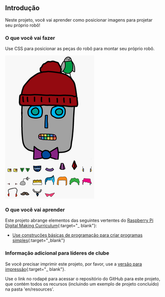 ## Introdução

Neste projeto, você vai aprender como posicionar imagens para projetar seu próprio robô!

### O que você vai fazer

Use CSS para posicionar as peças do robô para montar seu próprio robô.

![captura de tela](images/robot-final.png)

### O que você vai aprender

Este projeto abrange elementos das seguintes vertentes do [Raspberry Pi Digital Making Curriculum](http://rpf.io/curriculum){:target="_ blank"}:

+ [Use construções básicas de programação para criar programas simples](https://www.raspberrypi.org/curriculum/programming/creator){:target="_blank"}

### Informação adicional para líderes de clube

Se você precisar imprimir este projeto, por favor, use a [versão para impressão](https://projects.raspberrypi.org/en/projects/build-a-robot/print){:target="_ blank"}.

Use o link no rodapé para acessar o repositório do GitHub para este projeto, que contém todos os recursos (incluindo um exemplo de projeto concluído) na pasta 'en/resources'.